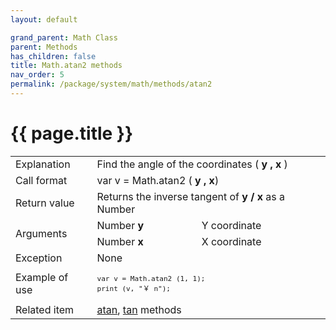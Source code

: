 ```yaml
---
layout: default

grand_parent: Math Class
parent: Methods
has_children: false
title: Math.atan2 methods
nav_order: 5
permalink: /package/system/math/methods/atan2
---
```

# {{ page.title }}

<table>
  <tr>
    <td>Explanation</td>
    <td colspan="2">Find the angle of the coordinates ( <b> y , x</b> ) </td>
  </tr>
  <tr>
    <td>Call format</td>
    <td colspan="2">var v = Math.atan2 (<b> y , x</b>)</td>
  </tr>
  <tr>
    <td>Return value</td>
    <td colspan="2">Returns the inverse tangent of <b>y / x</b> as a Number</td>
  </tr>  
  <tr>
    <td rowspan="2">Arguments</td>
    <td>Number <b>y</b></td>
    <td>Y coordinate</td>
  </tr>
  <tr>
    <td>Number <b>x</b></td>
    <td>X coordinate</td>
  </tr>
  <tr>
    <td>Exception</td>
    <td colspan="2">None</td>
  </tr>
  <tr>
    <td>Example of use</td>
    <td colspan="2"><code><pre>var v = Math.atan2 (1, 1);
print (v, "￥ n");</pre></code></td>
  </tr>
  <tr>
    <td>Related item</td>
    <td colspan="2"><a href="/package/system/math/methods/atan">atan</a>, <a href="/package/system/math/methods/tan">tan</a> methods</td>
  </tr>
</table>



